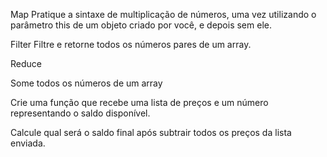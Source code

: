 Map
Pratique a sintaxe de multiplicação de números, uma vez utilizando o parâmetro this de um objeto criado por você, e depois sem ele.



Filter
Filtre e retorne todos os números pares de um array.


Reduce

Some todos os números de um array

Crie uma função que recebe uma lista de preços e um número representando o saldo disponível. 

Calcule qual será o saldo final após subtrair todos os preços da lista enviada.